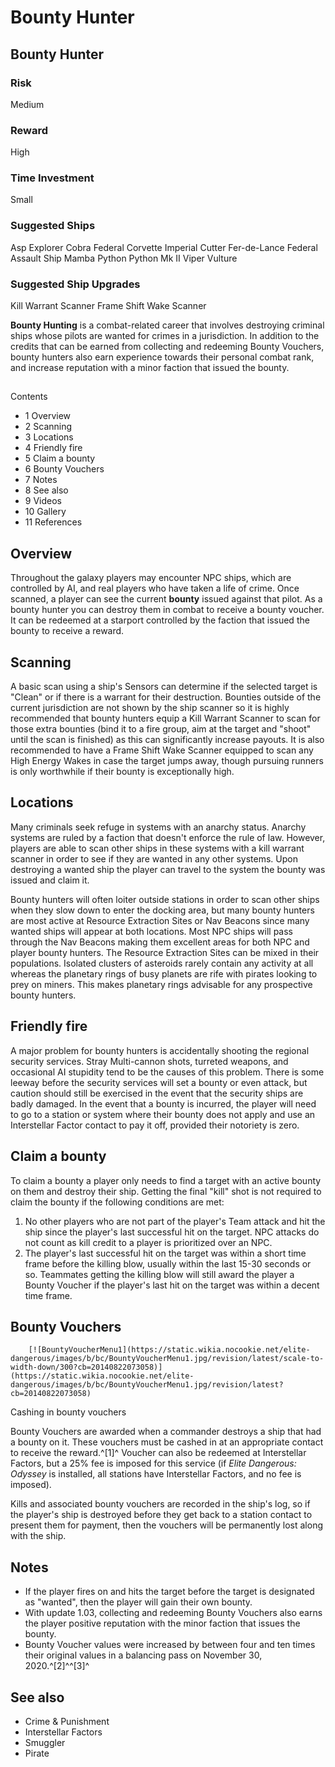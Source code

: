 # Bounty Hunter
## Bounty Hunter

		

### Risk

Medium

### Reward

High

### Time Investment

Small

### Suggested Ships

Asp Explorer
 Cobra
 Federal Corvette
 Imperial Cutter
 Fer-de-Lance
 Federal Assault Ship
 Mamba
 Python
 Python Mk II
 Viper
 Vulture

### Suggested Ship Upgrades

Kill Warrant Scanner
 Frame Shift Wake Scanner

**Bounty Hunting** is a combat-related career that involves destroying criminal ships whose pilots are wanted for crimes in a jurisdiction. In addition to the credits that can be earned from collecting and redeeming Bounty Vouchers, bounty hunters also earn experience towards their personal combat rank, and increase reputation with a minor faction that issued the bounty.

## 

Contents

- 1 Overview
- 2 Scanning
- 3 Locations
- 4 Friendly fire
- 5 Claim a bounty
- 6 Bounty Vouchers
- 7 Notes
- 8 See also
- 9 Videos
- 10 Gallery
- 11 References

## Overview

Throughout the galaxy players may encounter NPC ships, which are controlled by AI, and real players who have taken a life of crime. Once scanned, a player can see the current **bounty** issued against that pilot.  As a bounty hunter you can destroy them in combat to receive a bounty voucher. It can be redeemed at a starport controlled by the faction that issued the bounty to receive a reward.

## Scanning

A basic scan using a ship's Sensors can determine if the selected target is "Clean" or if there is a warrant for their destruction. Bounties outside of the current jurisdiction are not shown by the ship scanner so it is highly recommended that bounty hunters equip a Kill Warrant Scanner to scan for those extra bounties (bind it to a fire group, aim at the target and "shoot" until the scan is finished) as this can significantly increase payouts. It is also recommended to have a Frame Shift Wake Scanner equipped to scan any High Energy Wakes in case the target jumps away, though pursuing runners is only worthwhile if their bounty is exceptionally high.

## Locations

Many criminals seek refuge in systems with an anarchy status. Anarchy systems are ruled by a faction that doesn't enforce the rule of law. However, players are able to scan other ships in these systems with a kill warrant scanner in order to see if they are wanted in any other systems. Upon destroying a wanted ship the player can travel to the system the bounty was issued and claim it.

Bounty hunters will often loiter outside stations in order to scan other ships when they slow down to enter the docking area, but many bounty hunters are most active at Resource Extraction Sites or Nav Beacons since many wanted ships will appear at both locations. Most NPC ships will pass through the Nav Beacons making them excellent areas for both NPC and player bounty hunters. The Resource Extraction Sites can be mixed in their populations. Isolated clusters of asteroids rarely contain any activity at all whereas the planetary rings of busy planets are rife with pirates looking to prey on miners. This makes planetary rings advisable for any prospective bounty hunters.

## Friendly fire

A major problem for bounty hunters is accidentally shooting the regional security services. Stray Multi-cannon shots, turreted weapons, and occasional AI stupidity tend to be the causes of this problem. There is some leeway before the security services will set a bounty or even attack, but caution should still be exercised in the event that the security ships are badly damaged. In the event that a bounty is incurred, the player will need to go to a station or system where their bounty does not apply and use an Interstellar Factor contact to pay it off, provided their notoriety is zero.

## Claim a bounty

To claim a bounty a player only needs to find a target with an active bounty on them and destroy their ship. Getting the final "kill" shot is not required to claim the bounty if the following conditions are met:

1. No other players who are not part of the player's Team attack and hit the ship since the player's last successful hit on the target. NPC attacks do not count as kill credit to a player is prioritized over an NPC.
2. The player's last successful hit on the target was within a short time frame before the killing blow, usually within the last 15-30 seconds or so. Teammates getting the killing blow will still award the player a Bounty Voucher if the player's last hit on the target was within a decent time frame.

## Bounty Vouchers

 	 	[![BountyVoucherMenu1](https://static.wikia.nocookie.net/elite-dangerous/images/b/bc/BountyVoucherMenu1.jpg/revision/latest/scale-to-width-down/300?cb=20140822073058)](https://static.wikia.nocookie.net/elite-dangerous/images/b/bc/BountyVoucherMenu1.jpg/revision/latest?cb=20140822073058) 	 		 			 		 		 		 			
Cashing in bounty vouchers
 		 	 

Bounty Vouchers are awarded when a commander destroys a ship that had a bounty on it. These vouchers must be cashed in at an appropriate contact to receive the reward.^[1]^ Voucher can also be redeemed at Interstellar Factors, but a 25% fee is imposed for this service (if *Elite Dangerous: Odyssey* is installed, all stations have Interstellar Factors, and no fee is imposed).

Kills and associated bounty vouchers are recorded in the ship's log, so if the player's ship is destroyed before they get back to a station contact to present them for payment, then the vouchers will be permanently lost along with the ship.

## Notes

- If the player fires on and hits the target before the target is designated as "wanted", then the player will gain their own bounty.
- With update 1.03, collecting and redeeming Bounty Vouchers also earns the player positive reputation with the minor faction that issues the bounty.
- Bounty Voucher values were increased by between four and ten times their original values in a balancing pass on November 30, 2020.^[2]^^[3]^

## See also

- Crime & Punishment
- Interstellar Factors
- Smuggler
- Pirate